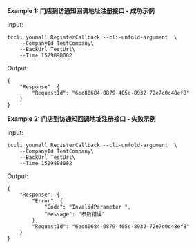 **Example 1: 门店到访通知回调地址注册接口 - 成功示例**



Input: 

```
tccli youmall RegisterCallback --cli-unfold-argument  \
    --CompanyId TestCompany\
    --BackUrl TestUrl\
    --Time 1529898082
```

Output: 
```
{
    "Response": {
        "RequestId": "6ec80684-0879-405e-8932-72e7c0c48ef8"
    }
}
```

**Example 2: 门店到访通知回调地址注册接口 - 失败示例**



Input: 

```
tccli youmall RegisterCallback --cli-unfold-argument  \
    --CompanyId TestCompany\
    --BackUrl TestUrl\
    --Time 1529898082
```

Output: 
```
{
    "Response": {
        "Error": {
            "Code": "InvalidParameter ",
            "Message": "参数错误"
        },
        "RequestId": "6ec80684-0879-405e-8932-72e7c0c48ef8"
    }
}
```

